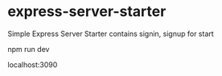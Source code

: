 # express-server-starter
Simple Express Server Starter contains signin, signup for start

npm run dev

localhost:3090

